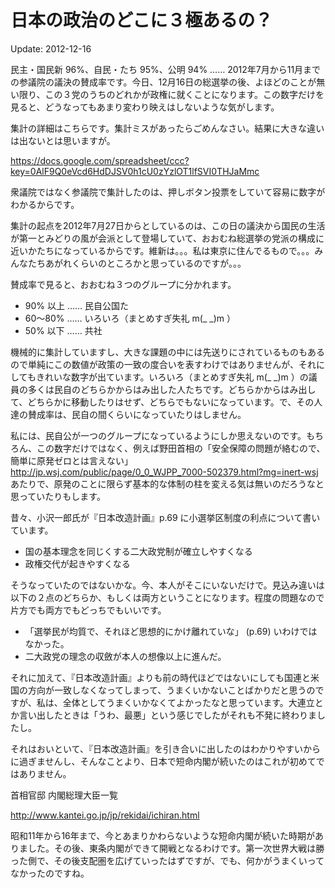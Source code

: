 日本の政治のどこに３極あるの？
=====

Update: 2012-12-16

民主・国民新 96%、自民・たち 95%、公明 94% …… 2012年7月から11月までの参議院の議決の賛成率です。今日、12月16日の総選挙の後、よほどのことが無い限り、この３党のうちのどれかが政権に就くことになります。この数字だけを見ると、どうなってもあまり変わり映えはしないような気がします。

集計の詳細はこちらです。集計ミスがあったらごめんなさい。結果に大きな違いは出ないとは思いますが。

https://docs.google.com/spreadsheet/ccc?key=0AlF9Q0eVcd6HdDJSV0h1cU0zYzlOT1lfSVI0THJaMmc

衆議院ではなく参議院で集計したのは、押しボタン投票をしていて容易に数字がわかるからです。

集計の起点を2012年7月27日からとしているのは、この日の議決から国民の生活が第一とみどりの風が会派として登場していて、おおむね総選挙の党派の構成に近いかたちになっているからです。維新は。。。私は東京に住んでるもので。。。みんなたちあがれくらいのところかと思っているのですが。。。

賛成率で見ると、おおむね３つのグループに分かれます。

- 90% 以上 …… 民自公国た
- 60〜80% …… いろいろ（まとめすぎ失礼 m(_ _)m ）
- 50% 以下 …… 共社

機械的に集計していますし、大きな課題の中には先送りにされているものもあるので単純にこの数値が政策の一致の度合いを表すわけではありませんが、それにしてもきれいな数字が出ています。いろいろ（まとめすぎ失礼 m(_ _)m ）の議員の多くは民自のどちらかからはみ出した人たちです。どちらかからはみ出して、どちらかに移動したりはせず、どちらでもないになっています。で、その人達の賛成率は、民自の間くらいになっていたりはしません。

私には、民自公が一つのグループになっているようにしか思えないのです。もちろん、この数字だけではなく、例えば野田首相の「安全保障の問題が絡むので、簡単に原発ゼロとは言えない」 http://jp.wsj.com/public/page/0_0_WJPP_7000-502379.html?mg=inert-wsj あたりで、原発のことに限らず基本的な体制の柱を変える気は無いのだろうなと思っていたりもします。

昔々、小沢一郎氏が『日本改造計画』p.69 に小選挙区制度の利点について書いています。

- 国の基本理念を同じくする二大政党制が確立しやすくなる
- 政権交代が起きやすくなる

そうなっていたのではないかな。今、本人がそこにいないだけで。見込み違いは以下の２点のどちらか、もしくは両方ということになります。程度の問題なので片方でも両方でもどっちでもいいです。

- 「選挙民が均質で、それほど思想的にかけ離れていな」 (p.69) いわけではなかった。
- 二大政党の理念の収斂が本人の想像以上に進んだ。

それに加えて、『日本改造計画』よりも前の時代ほどではないにしても国連と米国の方向が一致しなくなってしまって、うまくいかないことばかりだと思うのですが、私は、全体としてうまくいかなくてよかったなと思っています。大連立とか言い出したときは「うわ、最悪」という感じでしたがそれも不発に終わりましたし。

それはおいといて、『日本改造計画』を引き合いに出したのはわかりやすいからに過ぎませんし、そんなことより、日本で短命内閣が続いたのはこれが初めてではありません。

首相官邸 内閣総理大臣一覧

http://www.kantei.go.jp/jp/rekidai/ichiran.html

昭和11年から16年まで、今とあまりかわらないような短命内閣が続いた時期がありました。その後、東条内閣ができて開戦となるわけです。第一次世界大戦は勝った側で、その後支配圏を広げていったはずですが、でも、何かがうまくいってなかったのですね。
